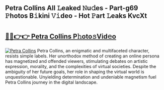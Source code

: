 ## Petra Collins All 𝙻eaked 𝙽u𝚍es - Part-g69 𝙿hotos B𝚒kini 𝚅𝚒deo - Hot 𝙿art 𝙻eaks KvcXt

# <h2><a href="http://ld092m.urlbe.top/?page=Petra+Collins">🔗🔗👉👉 Petra Collins P𝚑oto𝚜Vid𝚎o</a></h2>

[![Petra Collins](https://i.imgur.com/eBuTRDB.gif)](http://ld092m.urlbe.top/?page=Petra+Collins)
Petra Collins, an enigmatic and multifaceted character, resists simple labels. Her unorthodox method of creating an online persona has magnetized and offended viewers, stimulating debates on artistic expression, morality, and the complexities of virtual societies. Despite the ambiguity of her future goals, her role in shaping the virtual world is unquestionable. Unyielding determination and undeniable magnetism fuel Petra Collins journey in the digital landscape.
